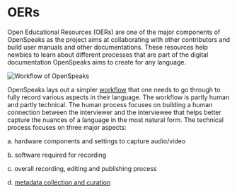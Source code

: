 # OERs
Open Educational Resources (OERs) are one of the major components of OpenSpeaks as the project aims at collaborating with other contributors and build user manuals and other documentations. These resources help newbies to learn about different processes that are part of the digital documentation OpenSpeaks aims to create for any language.

![Workflow of OpenSpeaks](https://upload.wikimedia.org/wikipedia/commons/thumb/1/13/OpenSpeaks_workflow.svg/1000px-OpenSpeaks_workflow.svg.png)

OpenSpeaks lays out a simpler [workflow](https://openspeaks.com/toolkits/av/#Workflow) that one needs to go through to fully record various aspects in their language. The workflow is partly human and partly technical. The human process focuses on building a human connection between the interviewer and the interviewee that helps better capture the nuances of a language in the most natural form. The technical process focuses on three major aspects:

 a. hardware components and settings to capture audio/video
 
 b. software required for recording
 
 c. overall recording, editing and publishing process
 
 d. [metadata collection and curation](https://openspeaks.com/toolkits/av/#Metadata)
